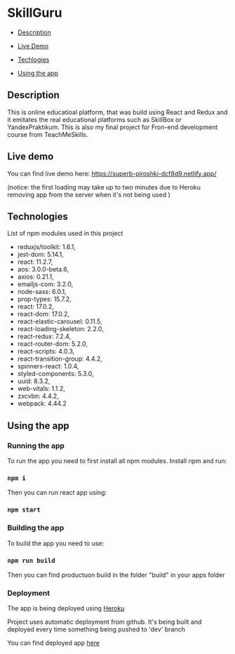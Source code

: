 # SkillGuru

- [Description](#Description)

- [Live Demo](#Live-demo)

- [Techlogies](#Technologies)

- [Using the app](#Using-the-app)

## Description

This is online educatioal platform, that was build using React and Redux and it emitates the real educational platforms such as SkillBox or YandexPraktikum. This is also my final project for Fron-end development course from TeachMeSkills.

## Live demo

You can find live demo here: https://superb-piroshki-dcf8d9.netlify.app/

(notice: the first loading may take up to two minutes due to Heroku removing app from the server when it's not being used )

## Technologies 

List of npm modules used in this project

* reduxjs/toolkit: 1.6.1,
* jest-dom: 5.14.1, 
* react: 11.2.7,       
* aos: 3.0.0-beta.6,    
* axios: 0.21.1,       
* emailjs-com: 3.2.0,       
* node-sass: 6.0.1,    
* prop-types: 15.7.2,    
* react: 17.0.2,    
* react-dom: 17.0.2,    
* react-elastic-carousel: 0.11.5,      
* react-loading-skeleton: 2.2.0,    
* react-redux: 7.2.4,    
* react-router-dom: 5.2.0,   
* react-scripts: 4.0.3,    
* react-transition-group: 4.4.2,    
* spinners-react: 1.0.4,    
* styled-components: 5.3.0,    
* uuid: 8.3.2,   
* web-vitals: 1.1.2,    
* zxcvbn: 4.4.2,
* webpack: 4.44.2

## Using the app

### Running the app

To run the app you need to first install all npm modules. Install npm and run:

### `npm i`

Then you can run react app using:

### `npm start`

### Building the app 

To build the app you need to use: 

### `npm run build`

Then you can find productuon build in the folder "build" in your apps folder

### Deployment 

The app is being deployed using [Heroku](https://heroku.com/)

Project uses automatic deployment from github. It's being built and deployed every time something being pushed to 'dev' branch

You can find deployed app [here](https://skillguru.herokuapp.com)


